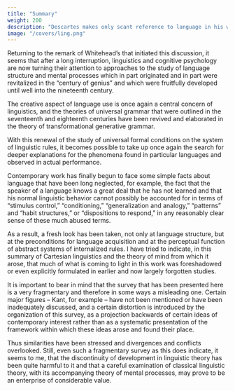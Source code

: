 ```yaml
---
title: "Summary"
weight: 200
description: "Descartes makes only scant reference to language in his writings"
image: "/covers/ling.png"
---
```



Returning to the remark of Whitehead’s that initiated this discussion, it seems that after a long interruption, linguistics and cognitive psychology are now turning their attention to approaches to the study of language structure and
mental processes which in part originated and in part were revitalized in the
“century of genius” and which were fruitfully developed until well into the
nineteenth century. 

The creative aspect of language use is once again a central concern of linguistics, and the theories of universal grammar that were outlined in the seventeenth and eighteenth centuries have been revived and elaborated in the theory of transformational generative grammar. 

With this renewal of the study of universal formal conditions on the system of linguistic rules, it becomes possible to take up once again the search for deeper explanations for the phenomena found in particular languages and observed in actual
performance. 

Contemporary work has finally begun to face some simple facts about language that have been long neglected, for example, the fact that the speaker of a language knows a great deal that he has not learned and that his normal linguistic behavior cannot possibly be accounted for in terms of “stimulus control,” “conditioning,” “generalization and analogy,” “patterns”
and “habit structures,” or “dispositions to respond,” in any reasonably clear
sense of these much abused terms. 

As a result, a fresh look has been taken, not only at language structure, but at the preconditions for language acquisition
and at the perceptual function of abstract systems of internalized rules. I have
tried to indicate, in this summary of Cartesian linguistics and the theory of
mind from which it arose, that much of what is coming to light in this work
was foreshadowed or even explicitly formulated in earlier and now largely
forgotten studies.

It is important to bear in mind that the survey that has been presented here is a very fragmentary and therefore in some ways a misleading one. Certain major figures – Kant, for example – have not been mentioned or have been inadequately discussed, and a certain distortion is introduced by the organization of this survey, as a projection backwards of certain ideas of contemporary interest rather than as a systematic presentation of the framework within which these
ideas arose and found their place. 

Thus similarities have been stressed and divergences and conflicts overlooked. Still, even such a fragmentary survey as this does indicate, it seems to me, that the discontinuity of development in linguistic theory has been quite harmful to it and that a careful examination of classical linguistic theory, with its accompanying theory of mental processes,
may prove to be an enterprise of considerable value.